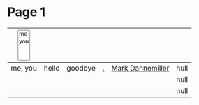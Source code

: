 # Page 1

<table data-view="cards"><thead><tr><th><select multiple><option value="nMCkxQ19Y2Pt" label="me" color="blue"></option><option value="73dFyFhKQKKS" label="you" color="blue"></option></select></th><th></th><th></th><th data-type="content-ref"></th><th data-type="users" data-multiple></th><th data-type="rating" data-max="5"></th></tr></thead><tbody><tr><td><span data-option="nMCkxQ19Y2Pt">me, </span><span data-option="73dFyFhKQKKS">you</span></td><td>hello</td><td>goodbye</td><td><a href="./">.</a></td><td><a href="https://app.gitbook.com/u/FsL1HZ5nhMgejrxyKBdVtrRTpLf1">Mark Dannemiller</a></td><td>null</td></tr><tr><td></td><td></td><td></td><td></td><td></td><td>null</td></tr><tr><td></td><td></td><td></td><td></td><td></td><td>null</td></tr></tbody></table>
